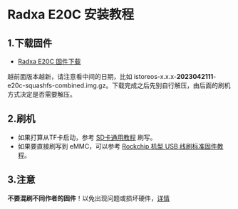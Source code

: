 # Radxa E20C 安装教程

## 1.下载固件

* [Radxa E20C 固件下载](https://fw.koolcenter.com/iStoreOS/e20c/)

越前面版本越新，请注意看中间的日期，比如 istoreos-x.x.x-**2023042111**-e20c-squashfs-combined.img.gz。下载完成之后先别自行解压，由后面的刷机方式决定是否需要解压。

## 2.刷机
* 如果打算从TF卡启动，参考 [SD卡通用教程](/zh/guide/istoreos/install_sd.html) 刷写。
* 如果要直接刷写到 eMMC，可以参考 [Rockchip 机型 USB 线刷标准固件教程](/zh/guide/istoreos/install_rockchip_sysupgrade.html)。

## 3.注意
**不要混刷不同作者的固件**！以免出现问题或损坏硬件，[详情](https://github.com/istoreos/istoreos/issues/1012)